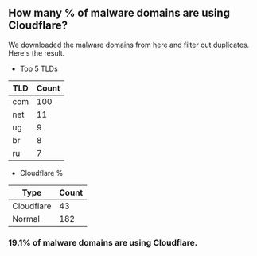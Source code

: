 ## How many % of malware domains are using Cloudflare?


We downloaded the malware domains from [here](https://urlhaus.abuse.ch) and filter out duplicates.
Here's the result.


[//]: # (start replacement)


- Top 5 TLDs

| TLD | Count |
| --- | --- |
| com | 100 |
| net | 11 |
| ug | 9 |
| br | 8 |
| ru | 7 |


- Cloudflare %

| Type | Count |
| --- | --- |
| Cloudflare | 43 |
| Normal | 182 |


### 19.1% of malware domains are using Cloudflare.